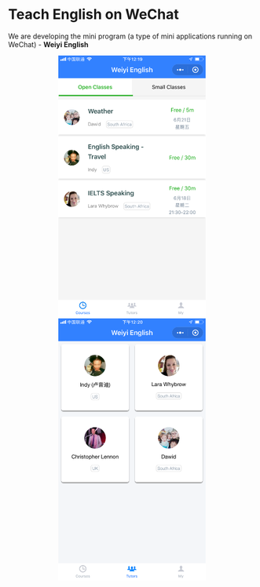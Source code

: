 # Teach English on WeChat


We are developing the mini program (a type of mini applications running on WeChat) - **Weiyi English**


<p align="center">
  <img src="images/weiyi-english-courses.png" width="300">
  <img src="images/weiyi-english-teachers.png" width="300">
</p>

